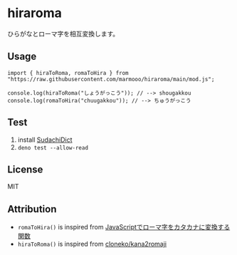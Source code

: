 # hiraroma

ひらがなとローマ字を相互変換します。

## Usage

```
import { hiraToRoma, romaToHira } from "https://raw.githubusercontent.com/marmooo/hiraroma/main/mod.js";

console.log(hiraToRoma("しょうがっこう")); // --> shougakkou
console.log(romaToHira("chuugakkou")); // --> ちゅうがっこう
```

## Test

1. install [SudachiDict](https://github.com/WorksApplications/SudachiDict)
2. `deno test --allow-read`

## License

MIT

## Attribution

- `romaToHira()` is inspired from
  [JavaScriptでローマ字をカタカナに変換する関数](https://qiita.com/recordare/items/35a27f6b88b9413fef91)
- `hiraToRoma()` is inspired from
  [cloneko/kana2romaji](https://github.com/cloneko/kana2romaji)
